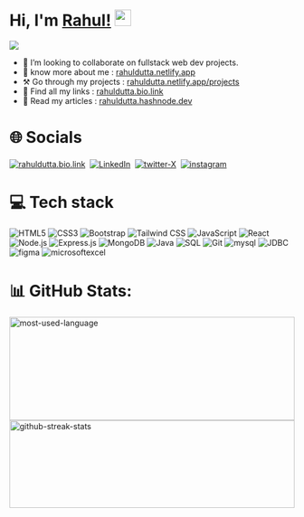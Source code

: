 # Hi, I'm [Rahul!](https://rahuldutta.bio.link/) <img src="https://github.com/TheDudeThatCode/TheDudeThatCode/blob/master/Assets/Hi.gif" width="29"> 


![](https://komarev.com/ghpvc/?username=irahuldutta02&style=for-the-badge)

<!-- - 🔭 I’m currently working on Backend
- 🌱 I’m currently learning Frontend 
- 💬 Ask me about Full Stack Web Development -->
- 👯 I’m looking to collaborate on fullstack web dev projects.
- 🤵 know more about me : [rahuldutta.netlify.app](https://rahuldutta.netlify.app/)
- ⚒️ Go through my projects : [rahuldutta.netlify.app/projects](https://rahuldutta.netlify.app/projects/)
- 🔗 Find all my links : [rahuldutta.bio.link](https://rahuldutta.bio.link/)
- 📝 Read my articles : [rahuldutta.hashnode.dev](https://rahuldutta.hashnode.dev/)
<!-- - ⚡ Fun fact : JavaScript was originally created in just 10 days by Brendan Eich, who was under pressure to create a new scripting language for the Netscape browser in 1995. -->

# 🌐 Socials

<a href="https://rahuldutta.bio.link"><img align="center" src="https://img.shields.io/badge/BioLink-default?style=social&logo=biolink" alt="rahuldutta.bio.link"/></a>&nbsp;
<a href="https://linkedin.com/in/irahuldutta02"><img align="center" src="https://img.shields.io/badge/linkedIn-default?style=social&logo=linkedin" alt="LinkedIn"/></a>&nbsp;
<a href="https://twitter.com/irahuldutta02"><img align="center" src="https://img.shields.io/badge/Twitter(X)-default?style=social&logo=x" alt="twitter-X"/></a>&nbsp;
<a href="https://instagram.com/irahuldutta02"><img align="center" src="https://img.shields.io/badge/Instagram-default?style=social&logo=instagram" alt="instagram"/></a>&nbsp;

# 💻 Tech stack


![HTML5](https://img.shields.io/badge/HTML5-black?style=for-the-badge&logo=html5)
![CSS3](https://img.shields.io/badge/CSS3-black?style=for-the-badge&logo=css3)
![Bootstrap](https://img.shields.io/badge/Bootstrap-black?style=for-the-badge&logo=bootstrap)
![Tailwind CSS](https://img.shields.io/badge/Tailwind%20CSS-black?style=for-the-badge&logo=tailwindcss)
![JavaScript](https://img.shields.io/badge/JavaScript-black?style=for-the-badge&logo=javascript)
![React](https://img.shields.io/badge/React-black?style=for-the-badge&logo=react)
![Node.js](https://img.shields.io/badge/Node.js-black?style=for-the-badge&logo=node.js)
![Express.js](https://img.shields.io/badge/Express.js-black?style=for-the-badge&logo=express)
![MongoDB](https://img.shields.io/badge/MongoDB-black?style=for-the-badge&logo=mongodb)
![Java](https://img.shields.io/badge/Java-black?style=for-the-badge)
![SQL](https://img.shields.io/badge/SQL-black?style=for-the-badge)
![Git](https://img.shields.io/badge/Git-black?style=for-the-badge&logo=git)
![mysql](https://img.shields.io/badge/mysql-black?style=for-the-badge&logo=mysql)
![JDBC](https://img.shields.io/badge/JDBC-black?style=for-the-badge)
![figma](https://img.shields.io/badge/figma-black?style=for-the-badge&logo=figma)
![microsoftexcel](https://img.shields.io/badge/MS%20Excel-black?style=for-the-badge&logo=microsoftexcel)

# 📊 GitHub Stats:

<img src="https://github-readme-stats.vercel.app/api/top-langs/?username=irahuldutta02&theme=radical&hide_border=false&include_all_commits=true&count_private=true&layout=compact" alt="most-used-language" width="100%" height="183px">
<img src="https://github-readme-streak-stats.herokuapp.com/?user=irahuldutta02&theme=radical" alt="github-streak-stats" width="100%" height="155px">
